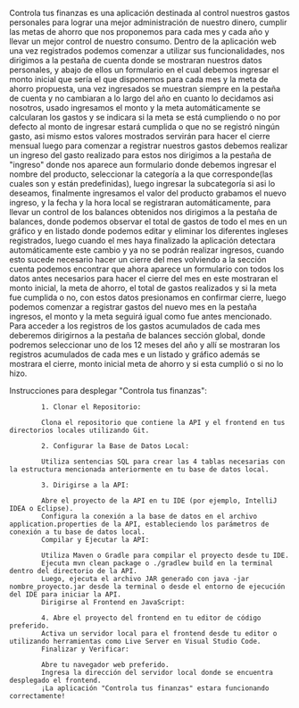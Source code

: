 Controla tus finanzas es una aplicación destinada al control nuestros gastos personales para lograr una mejor administración de nuestro dinero, cumplir las metas de ahorro que nos proponemos para cada mes y cada año y llevar un mejor control de nuestro consumo. 
Dentro de la aplicación web una vez registrados podemos comenzar a utilizar sus funcionalidades, nos dirigimos a la pestaña de cuenta donde se mostraran nuestros datos personales, y abajo de ellos un formulario en el cual debemos ingresar el monto inicial que sería el que disponemos para cada mes y la meta de ahorro propuesta, una vez ingresados se muestran siempre en la pestaña de cuenta y no cambiaran a lo largo del año en cuanto  lo decidamos asi nosotros, usado ingresamos el monto y la meta automáticamente se calcularan los gastos y se indicara si la meta se está cumpliendo o no por defecto al monto de ingresar estará cumplida o que no se registró ningún gasto, asi mismo estos valores mostrados servirán para hacer el cierre mensual  luego para comenzar a registrar nuestros gastos debemos realizar un ingreso del gasto realizado para estos nos dirigimos a la pestaña de "ingreso" donde nos aparece aun formulario donde debemos ingresar el nombre del producto, seleccionar la categoría a la que corresponde(las cuales son y están predefinidas), luego ingresar la subcategoría si asi lo deseamos, finalmente ingresamos el valor del producto grabamos el nuevo ingreso, y la fecha y la hora local se registraran automáticamente, para llevar un control de los balances obtenidos nos dirigimos a la pestaña de balances, donde podemos observar el total de gastos de todo el mes en un gráfico y en listado donde podemos editar y eliminar los diferentes ingleses registrados, luego cuando el mes haya finalizado la aplicación detectara automáticamente este cambio y ya no se podrán realizar ingresos, cuando esto sucede necesario hacer un cierre del mes volviendo a la sección cuenta podemos encontrar que ahora aparece un formulario con todos los datos antes necesarios para hacer el cierre del mes en este mostraran el monto inicial, la meta de ahorro, el total de gastos realizados y si la meta fue cumplida o no, con estos datos presionamos en confirmar cierre, luego podemos comenzar a registrar gastos del nuevo mes en la pestaña ingresos, el monto y la meta seguirá igual como fue antes mencionado. Para acceder a los registros de los gastos acumulados de cada mes deberemos dirigirnos a la pestaña de balances sección global, donde podremos seleccionar uno de los 12 meses del año y allí se mostraran los registros acumulados de cada mes e un listado y gráfico además se mostrara el cierre, monto inicial meta de ahorro y si esta cumplió o si no lo hizo.

Instrucciones para desplegar "Controla tus finanzas":

            1. Clonar el Repositorio:
            
            Clona el repositorio que contiene la API y el frontend en tus directorios locales utilizando Git.
            
            2. Configurar la Base de Datos Local:
            
            Utiliza sentencias SQL para crear las 4 tablas necesarias con la estructura mencionada anteriormente en tu base de datos local.
            
            3. Dirigirse a la API:
            
            Abre el proyecto de la API en tu IDE (por ejemplo, IntelliJ IDEA o Eclipse).
            Configura la conexión a la base de datos en el archivo application.properties de la API, estableciendo los parámetros de conexión a tu base de datos local.
            Compilar y Ejecutar la API:
            
            Utiliza Maven o Gradle para compilar el proyecto desde tu IDE.
            Ejecuta mvn clean package o ./gradlew build en la terminal dentro del directorio de la API.
            Luego, ejecuta el archivo JAR generado con java -jar nombre_proyecto.jar desde la terminal o desde el entorno de ejecución del IDE para iniciar la API.
            Dirigirse al Frontend en JavaScript:
            
            4. Abre el proyecto del frontend en tu editor de código preferido.
            Activa un servidor local para el frontend desde tu editor o utilizando herramientas como Live Server en Visual Studio Code.
            Finalizar y Verificar:
            
            Abre tu navegador web preferido.
            Ingresa la dirección del servidor local donde se encuentra desplegado el frontend.
            ¡La aplicación "Controla tus finanzas" estara funcionando correctamente!
